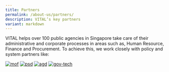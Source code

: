 ```yaml
---
title: Partners
permalink: /about-us/partners/
description: VITAL’s key partners
variant: markdown
---
```

VITAL helps over 100 public agencies in Singapore take care of their administrative and corporate processes in areas such as, Human Resource, Finance and Procurement.
To achieve this, we work closely with policy and system partners like:

<div class="partners">
    <a href="https://www.mof.gov.sg" target="_blank"><img src="/images/partners/mof.jpg" alt="mof" class="ive_eobj_center ive_clickable"></a>
    <a href="https://www.psd.gov.sg" target="_blank"><img src="/images/partners/psd.jpg" alt="psd" class="ive_eobj_center ive_clickable"></a>
    <a href="https://www.agd.gov.sg" target="_blank"><img src="/images/partners/agd_logo.jpg" alt="agd" class="ive_eobj_center ive_clickable"></a>
    <a href="https://www.tech.gov.sg" target="_blank"><img src="/images/partners/gov-tech.jpg" alt="gov-tech" class="ive_eobj_center ive_clickable"></a>
</div>